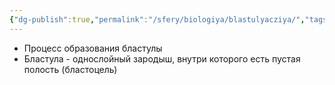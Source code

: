 ```yaml
---
{"dg-publish":true,"permalink":"/sfery/biologiya/blastulyacziya/","tags":["Общаябиология"]}
---
```


- Процесс образования бластулы
- Бластула - однослойный зародыш, внутри которого есть пустая полость (бластоцель)